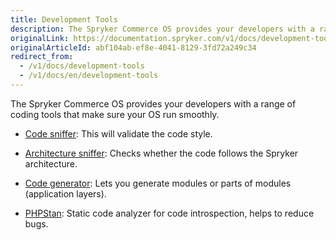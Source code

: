 ```yaml
---
title: Development Tools
description: The Spryker Commerce OS provides your developers with a range of coding tools that make sure your OS run smoothly
originalLink: https://documentation.spryker.com/v1/docs/development-tools
originalArticleId: abf104ab-ef8e-4041-8129-3fd72a249c34
redirect_from:
  - /v1/docs/development-tools
  - /v1/docs/en/development-tools
---
```


The Spryker Commerce OS provides your developers with a range of coding tools that make sure your OS run smoothly.

- [Code sniffer](/docs/scos/dev/features/201811.0/sdk/development-tools/code-sniffer.html): This will validate the code style.

- [Architecture sniffer](/docs/scos/dev/features/201811.0/sdk/development-tools/architecture-sniffer.html): Checks whether the code follows the Spryker architecture.

- [Code generator](/docs/scos/dev/features/201811.0/sdk/code-generator.html): Lets you generate modules or parts of modules (application layers).

- [PHPStan](https://documentation.spryker.com/v1/docs/phpstan): Static code analyzer for code introspection, helps to reduce bugs.

<!--
**See also:**

* Learn about Collector
* Learn about Event
* Learn about File System
* Learn about Queue
* Learn about Zed API
* Learn about Data Feed module
* Learn about Error Handler
* Learn about Flysystem
* Check out our modules
* Learn about Installer
* Install Spryker from the recipe files
* Learn how to use Logger
* Learn about Sequence Number module
* Learn about Touch
* Handle Zed requests
-->
